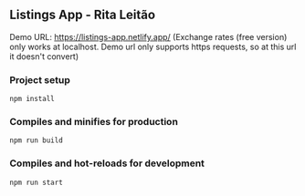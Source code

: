 ## Listings App - Rita Leitão

Demo URL: https://listings-app.netlify.app/
(Exchange rates (free version) only works at localhost. Demo url only supports https requests, so at this url it doesn't convert)

### Project setup
```
npm install
```

### Compiles and minifies for production
```
npm run build
```

### Compiles and hot-reloads for development
```
npm run start
```